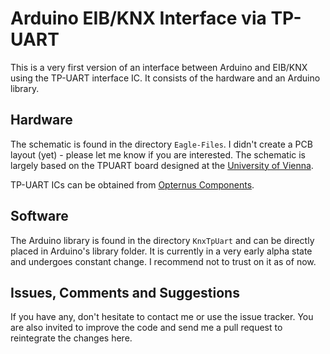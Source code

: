 Arduino EIB/KNX Interface via TP-UART
=====================================


This is a very first version of an interface between Arduino and EIB/KNX using the TP-UART interface IC. It consists of the hardware and an Arduino library.


Hardware
--------

The schematic is found in the directory `Eagle-Files`. I didn't create a PCB layout (yet) - please let me know if you are interested. The schematic is largely based on the TPUART board designed at the [University of Vienna](http://www.auto.tuwien.ac.at/~mkoegler/index.php/tpuart).


TP-UART ICs can be obtained from [Opternus Components](http://www.opternus.com/de/siemens/knx-chipset/knx-transceiver-ics-tp-uart-fze1066.html).


Software
--------

The Arduino library is found in the directory `KnxTpUart` and can be directly placed in Arduino's library folder. It is currently in a very early alpha state and undergoes constant change. I recommend not to trust on it as of now.


Issues, Comments and Suggestions
--------------------------------

If you have any, don't hesitate to contact me or use the issue tracker. You are also invited to improve the code and send me a pull request to reintegrate the changes here.

